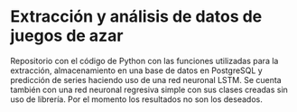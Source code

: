 # Extracción y análisis de datos de juegos de azar
Repositorio con el código de Python con las funciones utilizadas para la extracción, almacenamiento en una base de datos en PostgreSQL y predicción de series haciendo uso de una red neuronal LSTM.
Se cuenta también con una red neuronal regresiva simple con sus clases creadas sin uso de librería. Por el momento los resultados no son los deseados.
